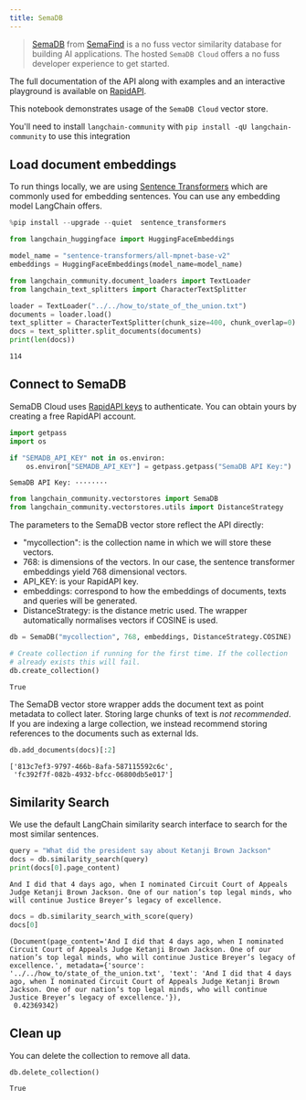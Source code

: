 ```yaml
---
title: SemaDB
---
```


> [SemaDB](https://www.semafind.com/products/semadb) from [SemaFind](https://www.semafind.com) is a no fuss vector similarity database for building AI applications. The hosted `SemaDB Cloud` offers a no fuss developer experience to get started.

The full documentation of the API along with examples and an interactive playground is available on [RapidAPI](https://rapidapi.com/semafind-semadb/api/semadb).

This notebook demonstrates usage of the `SemaDB Cloud` vector store.

You'll need to install `langchain-community` with `pip install -qU langchain-community` to use this integration

## Load document embeddings

To run things locally, we are using [Sentence Transformers](https://www.sbert.net/) which are commonly used for embedding sentences. You can use any embedding model LangChain offers.

```python
%pip install --upgrade --quiet  sentence_transformers
```

```python
from langchain_huggingface import HuggingFaceEmbeddings

model_name = "sentence-transformers/all-mpnet-base-v2"
embeddings = HuggingFaceEmbeddings(model_name=model_name)
```

```python
from langchain_community.document_loaders import TextLoader
from langchain_text_splitters import CharacterTextSplitter

loader = TextLoader("../../how_to/state_of_the_union.txt")
documents = loader.load()
text_splitter = CharacterTextSplitter(chunk_size=400, chunk_overlap=0)
docs = text_splitter.split_documents(documents)
print(len(docs))
```

```output
114
```

## Connect to SemaDB

SemaDB Cloud uses [RapidAPI keys](https://rapidapi.com/semafind-semadb/api/semadb) to authenticate. You can obtain yours by creating a free RapidAPI account.

```python
import getpass
import os

if "SEMADB_API_KEY" not in os.environ:
    os.environ["SEMADB_API_KEY"] = getpass.getpass("SemaDB API Key:")
```

```output
SemaDB API Key: ········
```

```python
from langchain_community.vectorstores import SemaDB
from langchain_community.vectorstores.utils import DistanceStrategy
```

The parameters to the SemaDB vector store reflect the API directly:

- "mycollection": is the collection name in which we will store these vectors.
- 768: is dimensions of the vectors. In our case, the sentence transformer embeddings yield 768 dimensional vectors.
- API_KEY: is your RapidAPI key.
- embeddings: correspond to how the embeddings of documents, texts and queries will be generated.
- DistanceStrategy: is the distance metric used. The wrapper automatically normalises vectors if COSINE is used.

```python
db = SemaDB("mycollection", 768, embeddings, DistanceStrategy.COSINE)

# Create collection if running for the first time. If the collection
# already exists this will fail.
db.create_collection()
```

```output
True
```

The SemaDB vector store wrapper adds the document text as point metadata to collect later. Storing large chunks of text is *not recommended*. If you are indexing a large collection, we instead recommend storing references to the documents such as external Ids.

```python
db.add_documents(docs)[:2]
```

```output
['813c7ef3-9797-466b-8afa-587115592c6c',
 'fc392f7f-082b-4932-bfcc-06800db5e017']
```

## Similarity Search

We use the default LangChain similarity search interface to search for the most similar sentences.

```python
query = "What did the president say about Ketanji Brown Jackson"
docs = db.similarity_search(query)
print(docs[0].page_content)
```

```output
And I did that 4 days ago, when I nominated Circuit Court of Appeals Judge Ketanji Brown Jackson. One of our nation’s top legal minds, who will continue Justice Breyer’s legacy of excellence.
```

```python
docs = db.similarity_search_with_score(query)
docs[0]
```

```output
(Document(page_content='And I did that 4 days ago, when I nominated Circuit Court of Appeals Judge Ketanji Brown Jackson. One of our nation’s top legal minds, who will continue Justice Breyer’s legacy of excellence.', metadata={'source': '../../how_to/state_of_the_union.txt', 'text': 'And I did that 4 days ago, when I nominated Circuit Court of Appeals Judge Ketanji Brown Jackson. One of our nation’s top legal minds, who will continue Justice Breyer’s legacy of excellence.'}),
 0.42369342)
```

## Clean up

You can delete the collection to remove all data.

```python
db.delete_collection()
```

```output
True
```

```python

```

